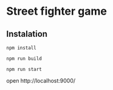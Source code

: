# Street fighter game

## Instalation

`npm install`

`npm run build`

`npm run start`

open http://localhost:9000/
